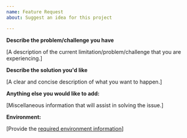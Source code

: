 ```yaml
---
name: Feature Request
about: Suggest an idea for this project

---
```


**Describe the problem/challenge you have**

[A description of the current limitation/problem/challenge that you are experiencing.]


**Describe the solution you'd like**

[A clear and concise description of what you want to happen.]


**Anything else you would like to add:**

[Miscellaneous information that will assist in solving the issue.]


**Environment:**

[Provide the [required environment information](../../docs/troubleshooting.md#environment)]
